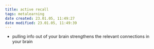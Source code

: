 ```yaml
---
title: active recall
tags: metalearning
date created: 23.01.05, 11:49:27
date modified: 23.01.05, 11:49:39
---
```


- pulling info out of your brain strengthens the relevant connections in your brain
